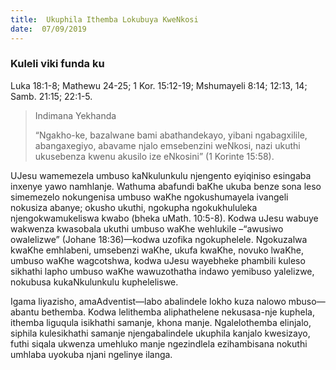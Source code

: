 ```yaml
---
title:  Ukuphila Ithemba Lokubuya KweNkosi
date:  07/09/2019
---
```


### Kuleli viki funda ku
Luka 18:1-8; Mathewu 24-25; 1 Kor. 15:12-19; Mshumayeli 8:14; 12:13, 14; Samb. 21:15; 22:1-5.

> <p>Indimana Yekhanda</p>
> “Ngakho-ke, bazalwane bami abathandekayo, yibani ngabagxilile, abangaxegiyo, abavame njalo emsebenzini weNkosi, nazi ukuthi ukusebenza kwenu akusilo ize eNkosini” (1 Korinte 15:58).

UJesu wamemezela umbuso kaNkulunkulu njengento eyiqiniso esingaba inxenye yawo namhlanje. Wathuma abafundi baKhe ukuba benze sona leso simemezelo nokungenisa umbuso waKhe ngokushumayela ivangeli nokusiza abanye; okusho ukuthi, ngokupha ngokukhululeka njengokwamukeliswa kwabo (bheka uMath. 10:5-8). Kodwa uJesu wabuye wakwenza kwasobala ukuthi umbuso waKhe wehlukile –“awusiwo owalelizwe” (Johane 18:36)—kodwa uzofika ngokuphelele. Ngokuzalwa kwaKhe emhlabeni, umsebenzi waKhe, ukufa kwaKhe, novuko lwaKhe, umbuso waKhe wagcotshwa, kodwa uJesu wayebheke phambili kuleso sikhathi lapho umbuso waKhe wawuzothatha indawo yemibuso yalelizwe, nokubusa kukaNkulunkulu kupheleliswe.

Igama liyazisho, amaAdventist—labo abalindele lokho kuza nalowo mbuso—abantu bethemba.  Kodwa lelithemba aliphathelene nekusasa-nje kuphela, ithemba liguqula isikhathi samanje, khona manje.  Ngalelothemba elinjalo, siphila kulesikhathi samanje njengabalindele ukuphila kanjalo kwesizayo, futhi siqala ukwenza umehluko manje ngezindlela ezihambisana nokuthi umhlaba uyokuba njani ngelinye ilanga.
